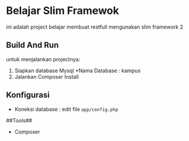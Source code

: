 # Belajar Slim Framewok #
ini adalah project belajar membuat restfull mengunakan slim framework 2

## Build And Run ##
untuk menjalankan projectnya:
1. Siapkan database Mysql
	*Nama Database : kampus
2. Jalankan Composer Install

## Konfigurasi ##
* Koneksi database : edit file `app/config.php`

##Tools##

* Composer
